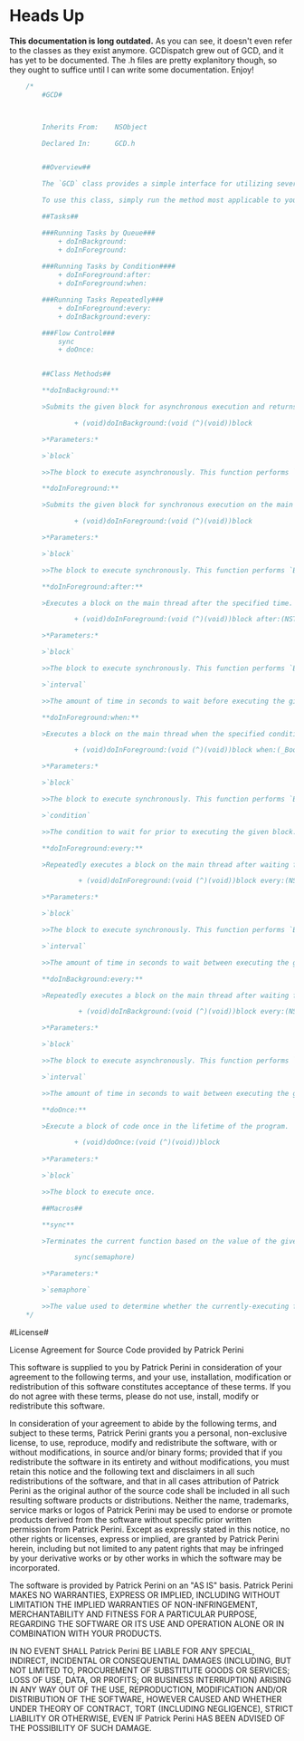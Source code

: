# Heads Up #

**This documentation is long outdated.** As you can see, it doesn't even refer to the classes as they exist anymore.
GCDispatch grew out of GCD, and it has yet to be documented. The .h files are pretty explanitory though, so they ought to suffice until I can write some documentation. Enjoy!
```C
    /*
        #GCD#



        Inherits From:    NSObject

        Declared In:      GCD.h


        ##Overview##

        The `GCD` class provides a simple interface for utilizing several of the Grand Central Dispatch functions.

        To use this class, simply run the method most applicable to your concurrency needs. 

        ##Tasks##

        ###Running Tasks by Queue###
            + doInBackground:
            + doInForeground:
            
        ###Running Tasks by Condition####
            + doInForeground:after:
            + doInForeground:when:

        ###Running Tasks Repeatedly###
            + doInForeground:every:
            + doInBackground:every:

        ###Flow Control###
            sync
            + doOnce:


        ##Class Methods##

        **doInBackground:**

        >Submits the given block for asynchronous execution and returns immediately.

                + (void)doInBackground:(void (^)(void))block

        >*Parameters:*

        >`block`

        >>The block to execute asynchronously. This function performs `Block_copy` and `Block_release` on behalf of callers.

        **doInForeground:**

        >Submits the given block for synchronous execution on the main thread.

                + (void)doInForeground:(void (^)(void))block

        >*Parameters:*

        >`block`

        >>The block to execute synchronously. This function performs `Block_copy` and `Block_release` on behalf of callers.

        **doInForeground:after:**

        >Executes a block on the main thread after the specified time.

                + (void)doInForeground:(void (^)(void))block after:(NSTimeInterval)interval

        >*Parameters:*

        >`block`

        >>The block to execute synchronously. This function performs `Block_copy` and `Block_release` on behalf of callers.

        >`interval`

        >>The amount of time in seconds to wait before executing the given block.

        **doInForeground:when:**

        >Executes a block on the main thread when the specified condition becomes true.

                + (void)doInForeground:(void (^)(void))block when:(_Bool)condition

        >*Parameters:*

        >`block`

        >>The block to execute synchronously. This function performs `Block_copy` and `Block_release` on behalf of callers.

        >`condition`

        >>The condition to wait for prior to executing the given block.

        **doInForeground:every:**

        >Repeatedly executes a block on the main thread after waiting for the specified time.

                 + (void)doInForeground:(void (^)(void))block every:(NSTimeInterval)interval

        >*Parameters:*

        >`block`

        >>The block to execute synchronously. This function performs `Block_copy` and `Block_release` on behalf of callers.

        >`interval`

        >>The amount of time in seconds to wait between executing the given block.

        **doInBackground:every:**

        >Repeatedly executes a block on the main thread after waiting for the specified time.

                 + (void)doInBackground:(void (^)(void))block every:(NSTimeInterval)interval

        >*Parameters:*

        >`block`

        >>The block to execute asynchronously. This function performs `Block_copy` and `Block_release` on behalf of callers.

        >`interval`

        >>The amount of time in seconds to wait between executing the given block.

        **doOnce:**

        >Execute a block of code once in the lifetime of the program.

                + (void)doOnce:(void (^)(void))block
                
        >*Parameters:*

        >`block`

        >>The block to execute once.

        ##Macros##

        **sync**

        >Terminates the current function based on the value of the given semaphore.

                sync(semaphore)

        >*Parameters:*

        >`semaphore`

        >>The value used to determine whether the currently-executing function should terminate.
    */
```

#License#

License Agreement for Source Code provided by Patrick Perini

This software is supplied to you by Patrick Perini in consideration of your agreement to the following terms, and your use, installation, modification or redistribution of this software constitutes acceptance of these terms. If you do not agree with these terms, please do not use, install, modify or redistribute this software.

In consideration of your agreement to abide by the following terms, and subject to these terms, Patrick Perini grants you a personal, non-exclusive license, to use, reproduce, modify and redistribute the software, with or without modifications, in source and/or binary forms; provided that if you redistribute the software in its entirety and without modifications, you must retain this notice and the following text and disclaimers in all such redistributions of the software, and that in all cases attribution of Patrick Perini as the original author of the source code shall be included in all such resulting software products or distributions. Neither the name, trademarks, service marks or logos of Patrick Perini may be used to endorse or promote products derived from the software without specific prior written permission from Patrick Perini. Except as expressly stated in this notice, no other rights or licenses, express or implied, are granted by Patrick Perini herein, including but not limited to any patent rights that may be infringed by your derivative works or by other works in which the software may be incorporated.

The software is provided by Patrick Perini on an "AS IS" basis. Patrick Perini MAKES NO WARRANTIES, EXPRESS OR IMPLIED, INCLUDING WITHOUT LIMITATION THE IMPLIED WARRANTIES OF NON-INFRINGEMENT, MERCHANTABILITY AND FITNESS FOR A PARTICULAR PURPOSE, REGARDING THE SOFTWARE OR ITS USE AND OPERATION ALONE OR IN COMBINATION WITH YOUR PRODUCTS.

IN NO EVENT SHALL Patrick Perini BE LIABLE FOR ANY SPECIAL, INDIRECT, INCIDENTAL OR CONSEQUENTIAL DAMAGES (INCLUDING, BUT NOT LIMITED TO, PROCUREMENT OF SUBSTITUTE GOODS OR SERVICES; LOSS OF USE, DATA, OR PROFITS; OR BUSINESS INTERRUPTION) ARISING IN ANY WAY OUT OF THE USE, REPRODUCTION, MODIFICATION AND/OR DISTRIBUTION OF THE SOFTWARE, HOWEVER CAUSED AND WHETHER UNDER THEORY OF CONTRACT, TORT (INCLUDING NEGLIGENCE), STRICT LIABILITY OR OTHERWISE, EVEN IF Patrick Perini HAS BEEN ADVISED OF THE POSSIBILITY OF SUCH DAMAGE.